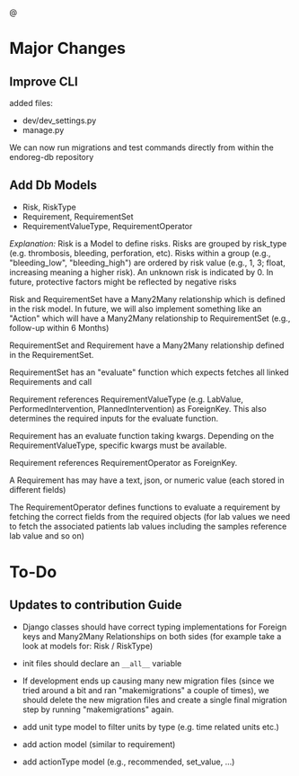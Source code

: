 @

# Major Changes

## Improve CLI

added files:

- dev/dev_settings.py
- manage.py

We can now run migrations and test commands directly from within the endoreg-db repository

## Add Db Models

- Risk, RiskType
- Requirement, RequirementSet
- RequirementValueType, RequirementOperator

_Explanation:_
Risk is a Model to define risks.
Risks are grouped by risk_type (e.g. thrombosis, bleeding, perforation, etc). Risks within a group (e.g., "bleeding_low", "bleeding_high") are ordered by risk value (e.g., 1, 3; float, increasing meaning a higher risk). An unknown risk is indicated by 0. In future, protective factors might be reflected by negative risks

Risk and RequirementSet have a Many2Many relationship which is defined in the risk model. In future, we will also implement something like an "Action" which will have a Many2Many relationship to RequirementSet (e.g., follow-up within 6 Months)

RequirementSet and Requirement have a Many2Many relationship defined in the RequirementSet.

RequirementSet has an "evaluate" function which expects fetches all linked Requirements and call

Requirement references RequirementValueType (e.g. LabValue, PerformedIntervention, PlannedIntervention) as ForeignKey. This also determines the required inputs for the evaluate function.

Requirement has an evaluate function taking kwargs. Depending on the RequirementValueType, specific kwargs must be available.

Requirement references RequirementOperator as ForeignKey.

A Requirement has may have a text, json, or numeric value (each stored in different fields)

The RequirementOperator defines functions to evaluate a requirement by fetching the correct fields from the required objects (for lab values we need to fetch the associated patients lab values including the samples reference lab value and so on)

# To-Do

## Updates to contribution Guide

- Django classes should have correct typing implementations for Foreign keys and Many2Many Relationships on both sides (for example take a look at models for: Risk / RiskType)

- init files should declare an `__all__` variable

- If development ends up causing many new migration files (since we tried around a bit and ran "makemigrations" a couple of times), we should delete the new migration files and create a single final migration step by running "makemigrations" again.

- add unit type model to filter units by type (e.g. time related units etc.)

- add action model (similar to requirement)

- add actionType model (e.g., recommended, set_value, ...)
